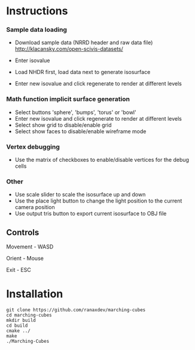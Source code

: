 # Instructions
### Sample data loading
- Download sample data (NRRD header and raw data file)
http://klacansky.com/open-scivis-datasets/

- Enter isovalue

- Load NHDR first, load data next to generate isosurface

- Enter new isovalue and click regenerate to render at different levels

### Math function implicit surface generation
- Select buttons 'sphere', 'bumps', 'torus' or 'bowl'
- Enter new isovalue and click regenerate to render at different levels
- Select show grid to disable/enable grid
- Select show faces to disable/enable wireframe mode

### Vertex debugging
- Use the matrix of checkboxes to enable/disable vertices for the debug cells

### Other
- Use scale slider to scale the isosurface up and down
- Use the place light button to change the light position to the current camera position
- Use output tris button to export current isosurface to OBJ file

## Controls
Movement - WASD

Orient - Mouse

Exit - ESC

# Installation
```
git clone https://github.com/ranaxdev/marching-cubes
cd marching-cubes
mkdir build
cd build
cmake ../
make
./Marching-Cubes
```